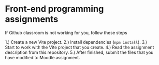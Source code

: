 # Front-end programming assignments

If Github classroom is not working for you, follow these steps

1.) Create a new Vite project.
2.) Install dependencies (`npm install`).
3.) Start to work with the Vite project that you create.
4.) Read the assignment description from this repository.
5.) After finished, submit the files that you have modified to Moodle assignment.
